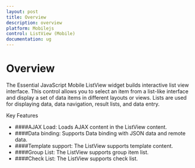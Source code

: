 ```yaml
---
layout: post
title: Overview
description: overview
platform: Mobilejs
control: ListView (Mobile)
documentation: ug
---
```


# Overview

The Essential JavaScript Mobile ListView widget builds interactive list view interface. This control allows you to select an item from a list-like interface and display a set of data items in different layouts or views. Lists are used for displaying data, data navigation, result lists, and data entry.

Key Features

* ####AJAX Load: Loads AJAX content in the ListView content.
* ####Data binding: Supports Data binding with JSON data and remote data.
* ####Template support: The ListView supports template content.
* ####Group List: The ListView supports group item list.
* ####Check List: The ListView supports check list.



